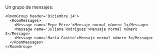 Un grupo de mensajes:

    <RoomGroup header='Diciembre 24'>
      <RoomMessages>
        <Message name='Pepe Pérez'>Mensaje normal número 1</Message>
        <Message name='Juliana Rodriguez'>Mensaje normal número 2</Message>
        <Message name='María Castro'>Mensaje normal número 3</Message>
      </RoomMessages>
    </RoomGroup>

